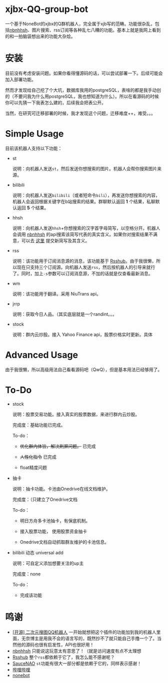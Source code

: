 # xjbx-QQ-group-bot
一个基于NoneBot的xjbx的Q群机器人，完全属于xjb写的范畴。功能很杂乱，包括[nbnhhsh](https://github.com/itorr/nbnhhsh?files=1)、图片搜索、rss订阅等各种乱七八糟的功能。基本上就是我网上看到的和一拍脑袋想出来的功能大杂烩。

# 安装

目前没有考虑安装问题。如果你看得懂源码的话，可以尝试部署一下。后续可能会加入部署功能。

然而才发现给自己挖了个大坑，数据库我用的postgreSQL，表啥的都是我手动创的（不要问我为什么用postgreSQL，我也想知道为什么）。所以在看源码的时候你可以先猜一下我表怎么建的，后续我会把表公开。

当然，在研究可迁移部署的时候，我才发现这个问题，迁移难度++，难受。。。

# Simple Usage

目前该机器人支持以下功能：

+ st

    说明：向机器人发送`st`，然后发送你想搜索的图片。机器人会帮你搜索图片来源。

+ bilibili

    说明：向机器人发送`bilibili`（或者短命令`bili`），再发送你想搜索的内容，机器人会返回根据关键字在b站搜索的结果。群聊默认返回 **1** 个结果，私聊默认返回 **5** 个结果。

+ hhsh

    说明：向机器人发送`hhsh`+你想搜索的汉字首字母简写，以空格分开。机器人会调用 [nbnhhsh](https://github.com/itorr/nbnhhsh) 的api搜索该简写代表的真实含义。如果你对搜索结果不满意，可以去 [这里](https://lab.magiconch.com/nbnhhsh/) 提交新简写及其含义。

+ rss

    说明：该功能用于订阅消息源的消息，该功能基于 [Rsshub](https://github.com/DIYgod/RSSHub)。由于我很懒，所以现在只支持三个订阅源。向机器人发送`rss`，然后按机器人的引导来就行了。同时，加上`-s`参数可以订阅消息源，不加的话就是仅查看最新消息。

+ wm

    说明：该功能用于翻译。采用 NiuTrans api。

+ jrrp

    说明：获取今日人品。（其实底层就是一个randint。。。

+ stock

    说明：群内云炒股。接入 Yahoo Finance api，股票价格实时更新。具体

# Advanced Usage    

由于我很懒，所以高级用法自己看看源码吧（QwQ），但是基本用法已经够用了。

# To-Do

+ stock

    说明：股票交易功能。接入真实的股票数据，来进行群内云炒股。
    
    完成度：基础功能已完成。
    
    To-do：
        
    + ~~优化群内体验，解决刷屏问题。~~ 已完成
    
    + ~~人性化指令~~ 已完成
    
    + float精度问题
   
+ 抽卡

    说明：抽卡功能。卡池由Onedrive在线文档维护。
    
    完成度：（只建立了Onedrive文档
    
    To-do：
    
    + 明日方舟多卡池抽卡，有保底机制。
        
    + 接入股票功能， 使用股票资金抽卡
        
    + Onedrive文档自动抓取群友维护的卡池信息。

+ bilibili 动态 universal add

    说明：可自定义添加想要关注的up主

    完成度：none

    To-do：

    + 完成该功能

# 鸣谢

+ [[开源] 二次元搜图QQ机器人](https://github.com/Tsuk1ko/CQ-picfinder-robot) 一开始就想把这个插件的功能加到我的机器人里面，无奈博主是用我不会的语言写的，既然抄不了就只能自己手撸一个了。当然他的源码也很有启发性，API也很好用！
+ [nbnhhsh](https://github.com/itorr/nbnhhsh) 只能说这玩意太有意思了！（就是访问速度有点不太理想
+ [Rsshub](https://github.com/DIYgod/RSSHub) 整个`rss`都依赖于它了，我怎么能不感谢呢？
+ [SauceNAO](https://saucenao.com) `st`功能有很大一部分都是依赖于它的，同样表示感谢！
+ [哔哩哔哩](https://www.bilibili.com)
+ [nonebot](https://github.com/nonebot/nonebot)
